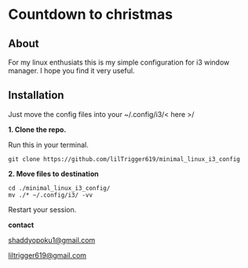 # Countdown to christmas

## About
For my linux enthusiats this is my simple configuration for i3 window manager. I hope you find it very useful. 



## Installation
Just move the config files into your ~/.config/i3/< here >/


**1. Clone the repo.**

Run this in your terminal. 

	git clone https://github.com/lilTrigger619/minimal_linux_i3_config

  
 **2. Move files to destination**
 
 	cd ./minimal_linux_i3_config/
 	mv ./* ~/.config/i3/ -vv
  
  
   Restart your session.
  
  **contact**
  
  shaddyopoku1@gmail.com
  
  liltrigger619@gmail.com

